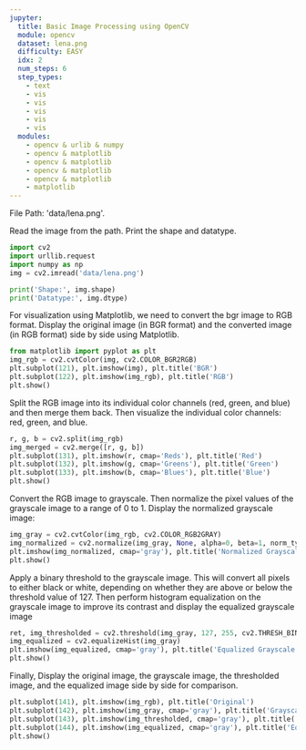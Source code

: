 ```yaml
---
jupyter:
  title: Basic Image Processing using OpenCV
  module: opencv
  dataset: lena.png
  difficulty: EASY
  idx: 2
  num_steps: 6
  step_types:
    - text
    - vis
    - vis
    - vis
    - vis
    - vis
  modules: 
    - opencv & urlib & numpy
    - opencv & matplotlib
    - opencv & matplotlib
    - opencv & matplotlib
    - opencv & matplotlib
    - matplotlib
---
```


File Path: 'data/lena.png'. 

Read the image from the path. Print the shape and datatype.
```python
import cv2
import urllib.request
import numpy as np
img = cv2.imread('data/lena.png')

print('Shape:', img.shape)
print('Datatype:', img.dtype)
```

For visualization using Matplotlib, we need to convert the bgr image to RGB format. Display the original image (in BGR format) and the converted image (in RGB format) side by side using Matplotlib.
```python
from matplotlib import pyplot as plt
img_rgb = cv2.cvtColor(img, cv2.COLOR_BGR2RGB)
plt.subplot(121), plt.imshow(img), plt.title('BGR')
plt.subplot(122), plt.imshow(img_rgb), plt.title('RGB')
plt.show()
```

Split the RGB image into its individual color channels (red, green, and blue) and then merge them back. Then visualize the individual color channels: red, green, and blue.
```python
r, g, b = cv2.split(img_rgb)
img_merged = cv2.merge([r, g, b])
plt.subplot(131), plt.imshow(r, cmap='Reds'), plt.title('Red')
plt.subplot(132), plt.imshow(g, cmap='Greens'), plt.title('Green')
plt.subplot(133), plt.imshow(b, cmap='Blues'), plt.title('Blue')
plt.show()
```

Convert the RGB image to grayscale. Then normalize the pixel values of the grayscale image to a range of 0 to 1. Display the normalized grayscale image:
```python
img_gray = cv2.cvtColor(img_rgb, cv2.COLOR_RGB2GRAY)
img_normalized = cv2.normalize(img_gray, None, alpha=0, beta=1, norm_type=cv2.NORM_MINMAX, dtype=cv2.CV_32F)
plt.imshow(img_normalized, cmap='gray'), plt.title('Normalized Grayscale')
plt.show()
```

Apply a binary threshold to the grayscale image. This will convert all pixels to either black or white, depending on whether they are above or below the threshold value of 127. Then perform histogram equalization on the grayscale image to improve its contrast and display the equalized grayscale image
```python
ret, img_thresholded = cv2.threshold(img_gray, 127, 255, cv2.THRESH_BINARY)
img_equalized = cv2.equalizeHist(img_gray)
plt.imshow(img_equalized, cmap='gray'), plt.title('Equalized Grayscale')
plt.show()
```

Finally, Display the original image, the grayscale image, the thresholded image, and the equalized image side by side for comparison.
```python
plt.subplot(141), plt.imshow(img_rgb), plt.title('Original')
plt.subplot(142), plt.imshow(img_gray, cmap='gray'), plt.title('Grayscale')
plt.subplot(143), plt.imshow(img_thresholded, cmap='gray'), plt.title('Thresholded')
plt.subplot(144), plt.imshow(img_equalized, cmap='gray'), plt.title('Equalized')
plt.show()
```